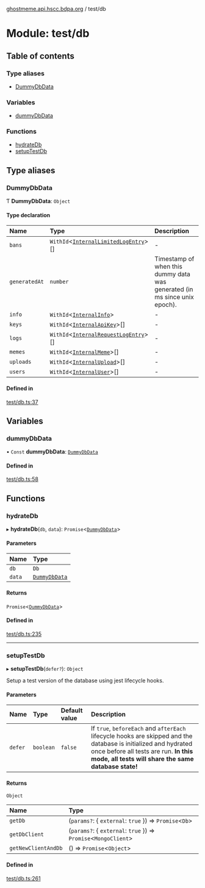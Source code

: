 [ghostmeme.api.hscc.bdpa.org](../README.md) / test/db

# Module: test/db

## Table of contents

### Type aliases

- [DummyDbData](test_db.md#dummydbdata)

### Variables

- [dummyDbData](test_db.md#dummydbdata)

### Functions

- [hydrateDb](test_db.md#hydratedb)
- [setupTestDb](test_db.md#setuptestdb)

## Type aliases

### DummyDbData

Ƭ **DummyDbData**: `Object`

#### Type declaration

| Name | Type | Description |
| :------ | :------ | :------ |
| `bans` | `WithId`<[`InternalLimitedLogEntry`](types_global.md#internallimitedlogentry)\>[] | - |
| `generatedAt` | `number` | Timestamp of when this dummy data was generated (in ms since unix epoch). |
| `info` | `WithId`<[`InternalInfo`](types_global.md#internalinfo)\> | - |
| `keys` | `WithId`<[`InternalApiKey`](types_global.md#internalapikey)\>[] | - |
| `logs` | `WithId`<[`InternalRequestLogEntry`](types_global.md#internalrequestlogentry)\>[] | - |
| `memes` | `WithId`<[`InternalMeme`](types_global.md#internalmeme)\>[] | - |
| `uploads` | `WithId`<[`InternalUpload`](types_global.md#internalupload)\>[] | - |
| `users` | `WithId`<[`InternalUser`](types_global.md#internaluser)\>[] | - |

#### Defined in

[test/db.ts:37](https://github.com/nhscc/ghostmeme.api.hscc.bdpa.org/blob/86898e9/test/db.ts#L37)

## Variables

### dummyDbData

• `Const` **dummyDbData**: [`DummyDbData`](test_db.md#dummydbdata)

#### Defined in

[test/db.ts:58](https://github.com/nhscc/ghostmeme.api.hscc.bdpa.org/blob/86898e9/test/db.ts#L58)

## Functions

### hydrateDb

▸ **hydrateDb**(`db`, `data`): `Promise`<[`DummyDbData`](test_db.md#dummydbdata)\>

#### Parameters

| Name | Type |
| :------ | :------ |
| `db` | `Db` |
| `data` | [`DummyDbData`](test_db.md#dummydbdata) |

#### Returns

`Promise`<[`DummyDbData`](test_db.md#dummydbdata)\>

#### Defined in

[test/db.ts:235](https://github.com/nhscc/ghostmeme.api.hscc.bdpa.org/blob/86898e9/test/db.ts#L235)

___

### setupTestDb

▸ **setupTestDb**(`defer?`): `Object`

Setup a test version of the database using jest lifecycle hooks.

#### Parameters

| Name | Type | Default value | Description |
| :------ | :------ | :------ | :------ |
| `defer` | `boolean` | `false` | If `true`, `beforeEach` and `afterEach` lifecycle hooks are skipped and the database is initialized and hydrated once before all tests are run. **In this mode, all tests will share the same database state!** |

#### Returns

`Object`

| Name | Type |
| :------ | :------ |
| `getDb` | (`params?`: { `external`: ``true``  }) => `Promise`<`Db`\> |
| `getDbClient` | (`params?`: { `external`: ``true``  }) => `Promise`<`MongoClient`\> |
| `getNewClientAndDb` | () => `Promise`<`Object`\> |

#### Defined in

[test/db.ts:261](https://github.com/nhscc/ghostmeme.api.hscc.bdpa.org/blob/86898e9/test/db.ts#L261)
